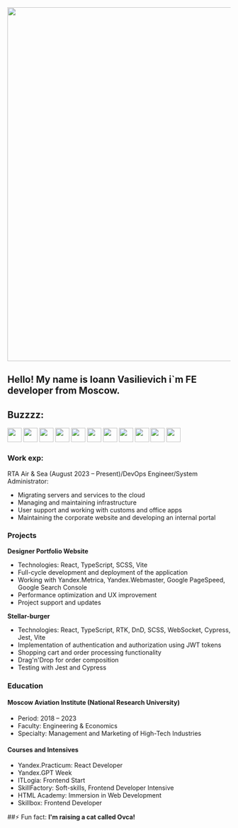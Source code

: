 <img src="https://media.giphy.com/media/Lny6Rw04nsOOc/giphy.gif" width="800"/>

## Hello! My name is Ioann Vasilievich i`m FE developer from Moscow. 
## Buzzzz: 
<img height="32" width="32" src="https://cdn.simpleicons.org/react/white"/> <img height="32" width="32" src="https://cdn.simpleicons.org/typescript/white"/> <img height="32" width="32" src="https://cdn.simpleicons.org/javascript/white"/> <img height="32" width="32" src="https://cdn.simpleicons.org/vite/white"/> <img height="32" width="32" src="https://cdn.simpleicons.org/yarn/white"/> <img height="32" width="32" src="https://cdn.simpleicons.org/webpack/white"/> <img height="32" width="32" src="https://cdn.simpleicons.org/sass/white"/> <img height="32" width="32" src="https://cdn.simpleicons.org/redux/white"/> <img height="32" width="32" src="https://cdn.simpleicons.org/yandexcloud/white"/> <img height="32" width="32" src="https://cdn.simpleicons.org/cypress/white"/> <img height="32" width="32" src="https://cdn.simpleicons.org/jest/white"/>


### Work exp: 
RTA Air & Sea (August 2023 – Present)/DevOps Engineer/System Administrator:
  - Migrating servers and services to the cloud
  - Managing and maintaining infrastructure
  - User support and working with customs and office apps
  - Maintaining the corporate website and developing an internal portal
    
### Projects
**Designer Portfolio Website**
- Technologies: React, TypeScript, SCSS, Vite
- Full-cycle development and deployment of the application
- Working with Yandex.Metrica, Yandex.Webmaster, Google PageSpeed, Google Search Console
- Performance optimization and UX improvement
- Project support and updates

**Stellar-burger**
- Technologies: React, TypeScript, RTK, DnD, SCSS, WebSocket, Cypress, Jest, Vite
- Implementation of authentication and authorization using JWT tokens
- Shopping cart and order processing functionality
- Drag'n'Drop for order composition
- Testing with Jest and Cypress

### Education
#### Moscow Aviation Institute (National Research University)
- Period: 2018 – 2023
- Faculty: Engineering & Economics
- Specialty: Management and Marketing of High-Tech Industries

#### Courses and Intensives
- Yandex.Practicum: React Developer
- Yandex.GPT Week
- ITLogia: Frontend Start
- SkillFactory: Soft-skills, Frontend Developer Intensive
- HTML Academy: Immersion in Web Development
- Skillbox: Frontend Developer


<!--[![trophy](https://github-profile-trophy.vercel.app/?username=ryo-ma)](https://github.com/i0ji/github-profile-trophy)
[![GitHub Streak](https://github-readme-streak-stats.herokuapp.com/?user=i0ji)](https://git.io/streak-stats)-->
##⚡ Fun fact: **I'm raising a cat called Ovca!**

